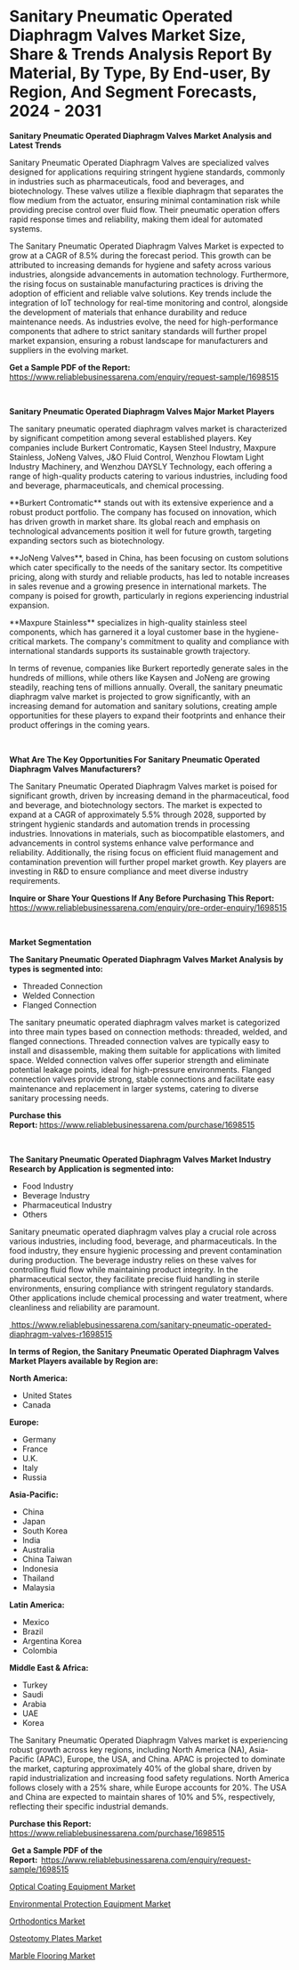 <p><h1>Sanitary Pneumatic Operated Diaphragm Valves Market Size, Share & Trends Analysis Report By Material, By Type, By End-user, By Region, And Segment Forecasts, 2024 - 2031</h1></p><p><strong>Sanitary Pneumatic Operated Diaphragm Valves Market Analysis and Latest Trends</strong></p>
<p><p>Sanitary Pneumatic Operated Diaphragm Valves are specialized valves designed for applications requiring stringent hygiene standards, commonly in industries such as pharmaceuticals, food and beverages, and biotechnology. These valves utilize a flexible diaphragm that separates the flow medium from the actuator, ensuring minimal contamination risk while providing precise control over fluid flow. Their pneumatic operation offers rapid response times and reliability, making them ideal for automated systems.</p><p>The Sanitary Pneumatic Operated Diaphragm Valves Market is expected to grow at a CAGR of 8.5% during the forecast period. This growth can be attributed to increasing demands for hygiene and safety across various industries, alongside advancements in automation technology. Furthermore, the rising focus on sustainable manufacturing practices is driving the adoption of efficient and reliable valve solutions. Key trends include the integration of IoT technology for real-time monitoring and control, alongside the development of materials that enhance durability and reduce maintenance needs. As industries evolve, the need for high-performance components that adhere to strict sanitary standards will further propel market expansion, ensuring a robust landscape for manufacturers and suppliers in the evolving market.</p></p>
<p><strong>Get a Sample PDF of the Report:&nbsp;</strong> <a href="https://www.reliablebusinessarena.com/enquiry/request-sample/1698515?utm_campaign=1347&utm_medium=2&utm_source=Github&utm_content=ia&utm_term=20102024&utm_id=sanitary-pneumatic-operated-diaphragm-valves">https://www.reliablebusinessarena.com/enquiry/request-sample/1698515</a></p>
<p>&nbsp;</p>
<p><strong>Sanitary Pneumatic Operated Diaphragm Valves Major Market Players</strong></p>
<p><p>The sanitary pneumatic operated diaphragm valves market is characterized by significant competition among several established players. Key companies include Burkert Contromatic, Kaysen Steel Industry, Maxpure Stainless, JoNeng Valves, J&O Fluid Control, Wenzhou Flowtam Light Industry Machinery, and Wenzhou DAYSLY Technology, each offering a range of high-quality products catering to various industries, including food and beverage, pharmaceuticals, and chemical processing.</p><p>**Burkert Contromatic** stands out with its extensive experience and a robust product portfolio. The company has focused on innovation, which has driven growth in market share. Its global reach and emphasis on technological advancements position it well for future growth, targeting expanding sectors such as biotechnology.</p><p>**JoNeng Valves**, based in China, has been focusing on custom solutions which cater specifically to the needs of the sanitary sector. Its competitive pricing, along with sturdy and reliable products, has led to notable increases in sales revenue and a growing presence in international markets. The company is poised for growth, particularly in regions experiencing industrial expansion.</p><p>**Maxpure Stainless** specializes in high-quality stainless steel components, which has garnered it a loyal customer base in the hygiene-critical markets. The company's commitment to quality and compliance with international standards supports its sustainable growth trajectory.</p><p>In terms of revenue, companies like Burkert reportedly generate sales in the hundreds of millions, while others like Kaysen and JoNeng are growing steadily, reaching tens of millions annually. Overall, the sanitary pneumatic diaphragm valve market is projected to grow significantly, with an increasing demand for automation and sanitary solutions, creating ample opportunities for these players to expand their footprints and enhance their product offerings in the coming years.</p></p>
<p>&nbsp;</p>
<p><strong>What Are The Key Opportunities For Sanitary Pneumatic Operated Diaphragm Valves Manufacturers?</strong></p>
<p><p>The Sanitary Pneumatic Operated Diaphragm Valves market is poised for significant growth, driven by increasing demand in the pharmaceutical, food and beverage, and biotechnology sectors. The market is expected to expand at a CAGR of approximately 5.5% through 2028, supported by stringent hygienic standards and automation trends in processing industries. Innovations in materials, such as biocompatible elastomers, and advancements in control systems enhance valve performance and reliability. Additionally, the rising focus on efficient fluid management and contamination prevention will further propel market growth. Key players are investing in R&D to ensure compliance and meet diverse industry requirements.</p></p>
<p><strong>Inquire or Share Your Questions If Any Before Purchasing This Report:</strong> <a href="https://www.reliablebusinessarena.com/enquiry/pre-order-enquiry/1698515?utm_campaign=1347&utm_medium=2&utm_source=Github&utm_content=ia&utm_term=20102024&utm_id=sanitary-pneumatic-operated-diaphragm-valves">https://www.reliablebusinessarena.com/enquiry/pre-order-enquiry/1698515</a></p>
<p>&nbsp;</p>
<p><strong>Market Segmentation</strong></p>
<p><strong>The Sanitary Pneumatic Operated Diaphragm Valves Market Analysis by types is segmented into:</strong></p>
<p><ul><li>Threaded Connection</li><li>Welded Connection</li><li>Flanged Connection</li></ul></p>
<p><p>The sanitary pneumatic operated diaphragm valves market is categorized into three main types based on connection methods: threaded, welded, and flanged connections. Threaded connection valves are typically easy to install and disassemble, making them suitable for applications with limited space. Welded connection valves offer superior strength and eliminate potential leakage points, ideal for high-pressure environments. Flanged connection valves provide strong, stable connections and facilitate easy maintenance and replacement in larger systems, catering to diverse sanitary processing needs.</p></p>
<p><strong>Purchase this Report:&nbsp;</strong><a href="https://www.reliablebusinessarena.com/purchase/1698515?utm_campaign=1347&utm_medium=2&utm_source=Github&utm_content=ia&utm_term=20102024&utm_id=sanitary-pneumatic-operated-diaphragm-valves">https://www.reliablebusinessarena.com/purchase/1698515</a></p>
<p>&nbsp;</p>
<p><strong>The Sanitary Pneumatic Operated Diaphragm Valves Market Industry Research by Application is segmented into:</strong></p>
<p><ul><li>Food Industry</li><li>Beverage Industry</li><li>Pharmaceutical Industry</li><li>Others</li></ul></p>
<p><p>Sanitary pneumatic operated diaphragm valves play a crucial role across various industries, including food, beverage, and pharmaceuticals. In the food industry, they ensure hygienic processing and prevent contamination during production. The beverage industry relies on these valves for controlling fluid flow while maintaining product integrity. In the pharmaceutical sector, they facilitate precise fluid handling in sterile environments, ensuring compliance with stringent regulatory standards. Other applications include chemical processing and water treatment, where cleanliness and reliability are paramount.</p></p>
<p><a href="https://www.reliablebusinessarena.com/sanitary-pneumatic-operated-diaphragm-valves-r1698515?utm_campaign=1347&utm_medium=2&utm_source=Github&utm_content=ia&utm_term=20102024&utm_id=sanitary-pneumatic-operated-diaphragm-valves">&nbsp;https://www.reliablebusinessarena.com/sanitary-pneumatic-operated-diaphragm-valves-r1698515</a></p>
<p><strong>In terms of Region, the Sanitary Pneumatic Operated Diaphragm Valves Market Players available by Region are:</strong></p>
<p>
    <p> <strong> North America: </strong>
        <ul>
            <li>United States</li>
            <li>Canada</li>
        </ul>
        </p> 
    <p> <strong> Europe: </strong>
        <ul>
            <li>Germany</li>
            <li>France</li>
            <li>U.K.</li>
            <li>Italy</li>
            <li>Russia</li>
        </ul>
        </p> 
    <p> <strong> Asia-Pacific: </strong>
        <ul>
            <li>China</li>
            <li>Japan</li>
            <li>South Korea</li>
            <li>India</li>
            <li>Australia</li>
            <li>China Taiwan</li>
            <li>Indonesia</li>
            <li>Thailand</li>
            <li>Malaysia</li>
        </ul>
        </p> 
    <p> <strong> Latin America: </strong>
        <ul>
            <li>Mexico</li>
            <li>Brazil</li>
            <li>Argentina Korea</li>
            <li>Colombia</li>
        </ul>
        </p> 
    <p> <strong> Middle East & Africa: </strong>
        <ul>
            <li>Turkey</li>
            <li>Saudi</li>
            <li>Arabia</li>
            <li>UAE</li>
            <li>Korea</li>
        </ul>
    </p>
    </p>
<p><p>The Sanitary Pneumatic Operated Diaphragm Valves market is experiencing robust growth across key regions, including North America (NA), Asia-Pacific (APAC), Europe, the USA, and China. APAC is projected to dominate the market, capturing approximately 40% of the global share, driven by rapid industrialization and increasing food safety regulations. North America follows closely with a 25% share, while Europe accounts for 20%. The USA and China are expected to maintain shares of 10% and 5%, respectively, reflecting their specific industrial demands.</p></p>
<p><strong>Purchase this Report: </strong><a href="https://www.reliablebusinessarena.com/purchase/1698515?utm_campaign=1347&utm_medium=2&utm_source=Github&utm_content=ia&utm_term=20102024&utm_id=sanitary-pneumatic-operated-diaphragm-valves">https://www.reliablebusinessarena.com/purchase/1698515</a></p>
<p>&nbsp;<strong>Get a Sample PDF of the Report:&nbsp;&nbsp;</strong><a href="https://www.reliablebusinessarena.com/enquiry/request-sample/1698515?utm_campaign=1347&utm_medium=2&utm_source=Github&utm_content=ia&utm_term=20102024&utm_id=sanitary-pneumatic-operated-diaphragm-valves">https://www.reliablebusinessarena.com/enquiry/request-sample/1698515</a></p>
<p><strong></strong></p>
<p><p><a href="https://www.linkedin.com/pulse/decoding-optical-coating-equipment-industry-dynamics-strategic-rsjif?utm_campaign=1347&utm_medium=2&utm_source=Github&utm_content=ia&utm_term=20102024&utm_id=sanitary-pneumatic-operated-diaphragm-valves">Optical Coating Equipment Market</a></p><p><a href="https://www.linkedin.com/pulse/environmental-protection-equipment-momentum-charting-144-cagr-cabaf?utm_campaign=1347&utm_medium=2&utm_source=Github&utm_content=ia&utm_term=20102024&utm_id=sanitary-pneumatic-operated-diaphragm-valves">Environmental Protection Equipment Market</a></p><p><a href="https://www.linkedin.com/pulse/orthodontics-value-chain-analysis-from-raw-materials-lf2jc?utm_campaign=1347&utm_medium=2&utm_source=Github&utm_content=ia&utm_term=20102024&utm_id=sanitary-pneumatic-operated-diaphragm-valves">Orthodontics Market</a></p><p><a href="https://www.linkedin.com/pulse/osteotomy-plates-market-forecast-global-trends-analysis-from-lpu1c?utm_campaign=1347&utm_medium=2&utm_source=Github&utm_content=ia&utm_term=20102024&utm_id=sanitary-pneumatic-operated-diaphragm-valves">Osteotomy Plates Market</a></p><p><a href="https://github.com/BellAuer/Market-Research-Report-List-1/blob/main/marble-flooring-market.md?utm_campaign=1347&utm_medium=2&utm_source=Github&utm_content=ia&utm_term=20102024&utm_id=sanitary-pneumatic-operated-diaphragm-valves">Marble Flooring Market</a></p></p>